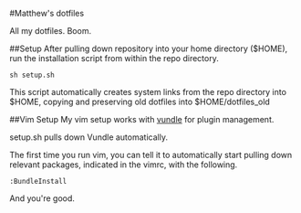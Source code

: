 #Matthew's dotfiles




All my dotfiles. Boom.

##Setup
After pulling down repository into your home directory ($HOME), run the installation script from within
the repo directory. 
```
sh setup.sh
```
This script automatically creates system links from the repo
directory into $HOME, copying and preserving old dotfiles into $HOME/dotfiles_old

##Vim Setup
My vim setup works with [vundle](https://github.com/gmarik/vundle) for plugin management. 

setup.sh pulls down Vundle automatically. 

The first time you run vim, you can tell it to automatically start pulling down relevant packages, indicated
in the vimrc, with the following. 

```
:BundleInstall
```

And you're good. 
